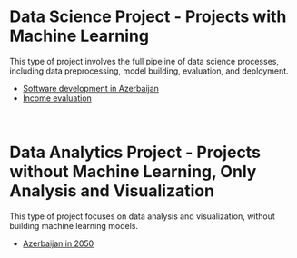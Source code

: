 # Data Science Project - Projects with Machine Learning
This type of project involves the full pipeline of data science processes, including data preprocessing, model building, evaluation, and deployment.
* [Software development in Azerbaijan](https://github.com/LalaMamedova/Software_development_in_Azerbaijan)
* [Income evaluation](https://github.com/LalaMamedova/Income_Evaluation)

<br />

# Data Analytics Project - Projects without Machine Learning, Only Analysis and Visualization
This type of project focuses on data analysis and visualization, without building machine learning models. 
* [Azerbaijan in 2050](https://github.com/LalaMamedova/Azerbaijan_in_2050)
